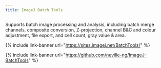 ```yaml
---
title: ImageJ Batch Tools
---
```


Supports batch image processing and analysis, including batch merge channels, composite conversion, Z-projection, channel B&C and colour adjustment, file export, and cell count, gray value & area.

{% include link-banner url="https://sites.imagej.net/BatchTools/" %}

{% include link-banner url="https://github.com/neville-ng/ImageJ-BatchTools" %}


